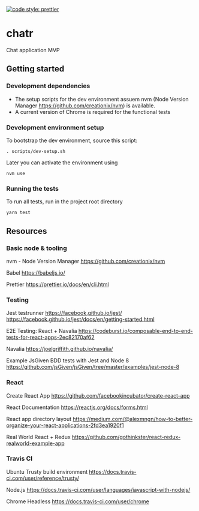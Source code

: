 [![code style: prettier](https://img.shields.io/badge/code_style-prettier-ff69b4.svg?style=flat-square)](https://github.com/prettier/prettier)

# chatr
Chat application MVP

## Getting started

### Development dependencies

* The setup scripts for the dev environment assuem nvm (Node Version Manager https://github.com/creationix/nvm) is available.
* A current version of Chrome is required for the functional tests 
 
### Development environment setup

To bootstrap the dev environment, source this script:

`. scripts/dev-setup.sh`

Later you can activate the environment using

`nvm use`

### Running the tests

To run all tests, run in the project root directory

 `yarn test`


## Resources

### Basic node & tooling

nvm - Node Version Manager
https://github.com/creationix/nvm

Babel
https://babeljs.io/

Prettier
https://prettier.io/docs/en/cli.html

### Testing

Jest testrunner
https://facebook.github.io/jest/
https://facebook.github.io/jest/docs/en/getting-started.html

E2E Testing: React + Navalia 
https://codeburst.io/composable-end-to-end-tests-for-react-apps-2ec82170af62

Navalia
https://joelgriffith.github.io/navalia/

Example JsGiven BDD tests with Jest and Node 8 
https://github.com/jsGiven/jsGiven/tree/master/examples/jest-node-8 

### React

Create React App
https://github.com/facebookincubator/create-react-app

React Documentation
https://reactjs.org/docs/forms.html

React app directory layout
https://medium.com/@alexmngn/how-to-better-organize-your-react-applications-2fd3ea1920f1

Real World React + Redux
https://github.com/gothinkster/react-redux-realworld-example-app

### Travis CI

Ubuntu Trusty build environment
https://docs.travis-ci.com/user/reference/trusty/

Node.js
https://docs.travis-ci.com/user/languages/javascript-with-nodejs/

Chrome Headless
https://docs.travis-ci.com/user/chrome